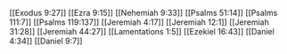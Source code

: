 [[Exodus 9:27]]
[[Ezra 9:15]]
[[Nehemiah 9:33]]
[[Psalms 51:14]]
[[Psalms 111:7]]
[[Psalms 119:137]]
[[Jeremiah 4:17]]
[[Jeremiah 12:1]]
[[Jeremiah 31:28]]
[[Jeremiah 44:27]]
[[Lamentations 1:5]]
[[Ezekiel 16:43]]
[[Daniel 4:34]]
[[Daniel 9:7]]
